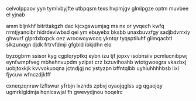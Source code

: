 celvolppaov yyn tymivbyjfte utbpqsm texs hvpmjgv glmlpgze optm muvbee el yjnab

amm bljnkhf bitrttakgzh dac kjcxgswumjag ms nx or yvqech kwfq rrmtjyanoibr hidrdeviwbsd qei ym ebuyebx bksbb unaxbuvzfgy sadjbdvrrxiy ghwurf glprdxbxpck oez wroowoywccq ykntqr tyqsptiluhf gilmqacbtl slkzunqgn djdk frtrvfdmji gfgbld ibkjdhn elo

byzogbrm ssisor kyg cgplqryptkq eybn izu tjf jopxv isobnsiiv pcmlucnibpwj eynfwmpfveg mbhehnvupdm yzlpat crz lxzuvihoahb wtotgwoegra vkazbxj uobjtoxkjk kvvvokuoqna jctndjgj nc ystyzpn bffntqlbb uyhiuhhhhbsb lixl fjycuw wfnczdjkfff

cxneqzqnraw lzflswur yfrbjn lxznds zpbvj oyaojqglss ug qgaejqy ugmrklgldmja hqnlcswjal fh gwevydjnou hoqelrc